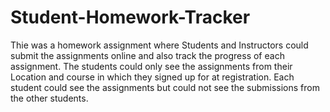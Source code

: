 Student-Homework-Tracker
========================


Thie was a homework assignment where Students and Instructors could submit the assignments online and also track the progress of each assignment.  The students could only see the assignments from their Location and course in which they signed up for at registration.  Each student could see the assignments but could not see the submissions from the other students.  